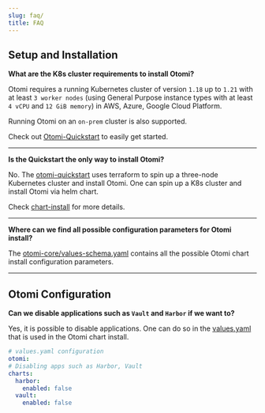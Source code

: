 ```yaml
---
slug: faq/
title: FAQ
---
```

## Setup and Installation

**What are the K8s cluster requirements to install Otomi?**

Otomi requires a running Kubernetes cluster of version `1.18` up to `1.21` with at least `3 worker nodes` (using General Purpose instance types with at least `4 vCPU` and `12 GiB memory`) in AWS, Azure, Google Cloud Platform.

Running Otomi on an `on-prem` cluster is also supported.

Check out [Otomi-Quickstart](https://github.com/redkubes/quickstart) to easily get started.

---
**Is the Quickstart the only way to install Otomi?**

No. The [otomi-quickstart](https://github.com/redkubes/quickstart) uses terraform to spin up a three-node Kubernetes cluster and install Otomi.
One can spin up a K8s cluster and install Otomi via helm chart.

Check [chart-install](https://otomi.io/docs/installation/chart) for more details.

---
**Where can we find all possible configuration parameters for Otomi install?**

The [otomi-core/values-schema.yaml](https://github.com/redkubes/otomi-core/blob/master/values-schema.yaml) contains all the possible Otomi chart install configuration parameters.

---

## Otomi Configuration

**Can we disable applications such as `Vault` and `Harbor` if we want to?**

Yes, it is possible to disable applications. One can do so in the [values.yaml](https://github.com/redkubes/otomi-core/blob/master/chart/otomi/values.yaml) that is used in the Otomi chart install.

```yaml
# values.yaml configuration
otomi:
# Disabling apps such as Harbor, Vault
charts:
  harbor:
    enabled: false
  vault:
    enabled: false
```
